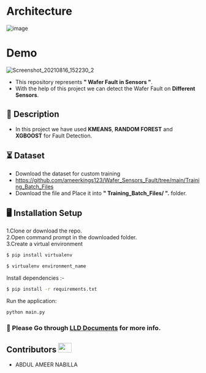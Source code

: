 # Architecture

![image](https://user-images.githubusercontent.com/67822092/129449507-c939db3b-b696-4650-b2be-5c9d4ef9814d.png)

# Demo

![Screenshot_20210816_152230_2](https://user-images.githubusercontent.com/67822092/129545886-131db174-953a-48d8-9881-c718b94d0c96.jpg)

- This repository represents **" Wafer Fault in Sensors "**.
- With the help of this project we can detect the Wafer Fault on  **Different Sensors**.
  
## 📝 Description
- In this project we have used **KMEANS**, **RANDOM FOREST** and **XGBOOST** for Fault Detection.

## ⏳ Dataset
- Download the dataset for custom training
- https://github.com/ameerkings123/Wafer_Sensors_Fault/tree/main/Training_Batch_Files
- Download the file and Place it into **" Training_Batch_Files/ ".** folder.

## :desktop_computer:	Installation Setup
1.Clone or download the repo.<br>
2.Open command prompt in the downloaded folder.<br>
3.Create a virtual environment

```bash
$ pip install virtualenv
```
```bash
$ virtualenv environment_name
```
Install dependencies :-
```bash
$ pip install -r requirements.txt
```
Run the application:
```bash
python main.py
```

### :book: Please Go through [LLD Documents](https://github.com/ameerkings123/Wafer_Sensors_Fault/tree/main/LLD) for more info.


## Contributors <img src="https://raw.githubusercontent.com/TheDudeThatCode/TheDudeThatCode/master/Assets/Developer.gif" width=35 height=25> 
- ABDUL AMEER NABILLA





